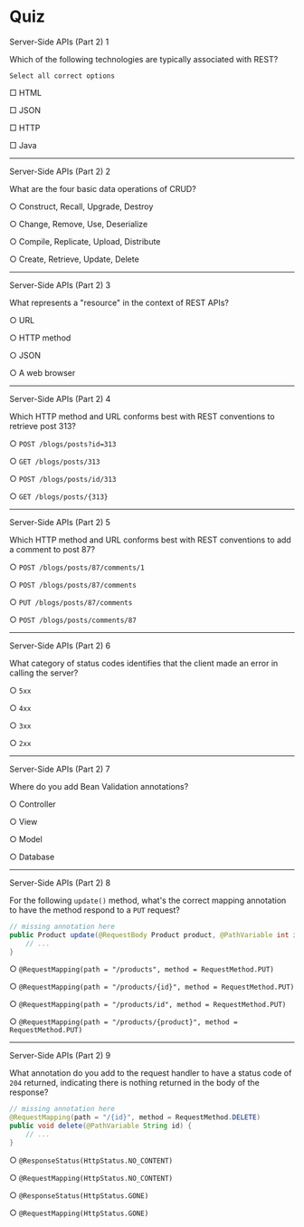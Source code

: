 # Quiz

Server-Side APIs (Part 2) 1

Which of the following technologies are typically associated with REST?

	Select all correct options

□ HTML

□ JSON

□ HTTP

□ Java

---

Server-Side APIs (Part 2) 2

What are the four basic data operations of CRUD?

○ Construct, Recall, Upgrade, Destroy

○ Change, Remove, Use, Deserialize

○ Compile, Replicate, Upload, Distribute

○ Create, Retrieve, Update, Delete

---

Server-Side APIs (Part 2) 3

What represents a "resource" in the context of REST APIs?

○ URL

○ HTTP method

○ JSON

○ A web browser

---

Server-Side APIs (Part 2) 4

Which HTTP method and URL conforms best with REST conventions to retrieve post 313?

○ `POST /blogs/posts?id=313`

○ `GET /blogs/posts/313`

○ `POST /blogs/posts/id/313`

○ `GET /blogs/posts/{313}`

---

Server-Side APIs (Part 2) 5

Which HTTP method and URL conforms best with REST conventions to add a comment to post 87?

○ `POST /blogs/posts/87/comments/1`

○ `POST /blogs/posts/87/comments`

○ `PUT /blogs/posts/87/comments`

○ `POST /blogs/posts/comments/87`

---

Server-Side APIs (Part 2) 6

What category of status codes identifies that the client made an error in calling the server?

○ `5xx`

○ `4xx`

○ `3xx`

○ `2xx`

---

Server-Side APIs (Part 2) 7

Where do you add Bean Validation annotations?

○ Controller

○ View

○ Model

○ Database

---

Server-Side APIs (Part 2) 8

For the following `update()` method, what's the correct mapping annotation to have the method respond to a `PUT` request?

```java
// missing annotation here
public Product update(@RequestBody Product product, @PathVariable int id) {
    // ...
}
```

○ `@RequestMapping(path = "/products", method = RequestMethod.PUT)`

○ `@RequestMapping(path = "/products/{id}", method = RequestMethod.PUT)`

○ `@RequestMapping(path = "/products/id", method = RequestMethod.PUT)`

○ `@RequestMapping(path = "/products/{product}", method = RequestMethod.PUT)`

---

Server-Side APIs (Part 2) 9

What annotation do you add to the request handler to have a status code of `204` returned, indicating there is nothing returned in the body of the response?

```java
// missing annotation here
@RequestMapping(path = "/{id}", method = RequestMethod.DELETE)
public void delete(@PathVariable String id) {
    // ...
}
```

○ `@ResponseStatus(HttpStatus.NO_CONTENT)`

○ `@RequestMapping(HttpStatus.NO_CONTENT)`

○ `@ResponseStatus(HttpStatus.GONE)`

○ `@RequestMapping(HttpStatus.GONE)`